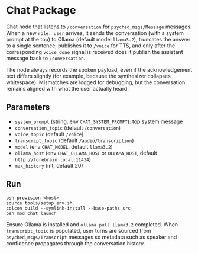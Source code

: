 # Chat Package

Chat node that listens to `/conversation` for `psyched_msgs/Message` messages. When a new `role: user` arrives, it sends the conversation (with a system prompt at the top) to Ollama (default model `llama3.2`), truncates the answer to a single sentence, publishes it to `/voice` for TTS, and only after the corresponding `voice_done` signal is received does it publish the assistant message back to `/conversation`.

The node always records the spoken payload, even if the acknowledgement text differs slightly (for example, because the synthesizer collapses whitespace). Mismatches are logged for debugging, but the conversation remains aligned with what the user actually heard.

## Parameters
- `system_prompt` (string, env `CHAT_SYSTEM_PROMPT`): top system message
- `conversation_topic` (default `/conversation`)
- `voice_topic` (default `/voice`)
- `transcript_topic` (default `/audio/transcription`)
- `model` (env `CHAT_MODEL`, default `llama3.2`)
- `ollama_host` (env `CHAT_OLLAMA_HOST` or `OLLAMA_HOST`, default `http://forebrain.local:11434`)
- `max_history` (int, default 20)

## Run
```
psh provision <host>
source tools/setup_env.sh
colcon build --symlink-install --base-paths src
psh mod chat launch
```

Ensure Ollama is installed and `ollama pull llama3.2` completed. When
`transcript_topic` is populated, user turns are sourced from
`psyched_msgs/Transcript` messages so metadata such as speaker and confidence
propagates through the conversation history.
